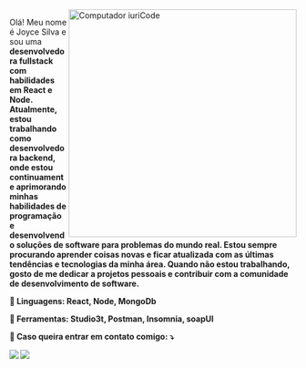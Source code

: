 <img src="https://raw.githubusercontent.com/MicaelliMedeiros/micaellimedeiros/master/image/computer-illustration.png" min-width="400px" max-width="400px" width="400px" align="right" alt="Computador iuriCode">

<p align="left"> 
 Olá! Meu nome é Joyce Silva e sou uma <strong>desenvolvedora fullstack<strong/> com habilidades em React e Node. Atualmente, estou trabalhando como desenvolvedora backend, onde estou continuamente aprimorando minhas habilidades de programação e desenvolvendo soluções de software para problemas do mundo real. Estou sempre procurando aprender coisas novas e ficar atualizada com as últimas tendências e tecnologias da minha área. Quando não estou trabalhando, gosto de me dedicar a projetos pessoais e contribuir com a comunidade de desenvolvimento de software.
</p>

<p align="left">
  🦄 Linguagens: <strong>React, Node, MongoDb</strong>
</p>

<p align="left">
  💼 Ferramentas: <strong>Studio3t, Postman, Insomnia, soapUI</strong>
</p>

<p align="left">
  💌  Caso queira entrar em contato comigo: ⤵️
</p>

<p align="left">
  <a href="mailto:joyccekelly5.0@gmail.com" alt="Gmail">
  <img src="https://img.shields.io/badge/-Gmail-FF0000?style=flat-square&labelColor=FF0000&logo=gmail&logoColor=white&link=joyccekelly5.0@gmail.com"/></a>

  <a href="https://www.linkedin.com/in/joyce-silva-3985951a3/" alt="Linkedin">
  <img src="https://img.shields.io/badge/-Linkedin-0e76a8?style=flat-square&logo=Linkedin&logoColor=white&link=https://www.linkedin.com/in/joyce-silva-3985951a3/"/></a>
</p> 

